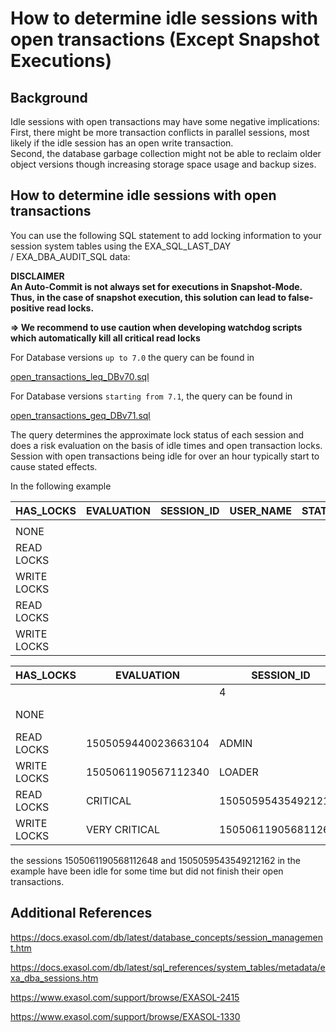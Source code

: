 # How to determine idle sessions with open transactions (Except Snapshot Executions) 
## Background

Idle sessions with open transactions may have some negative implications:  
First, there might be more transaction conflicts in parallel sessions, most likely if the idle session has an open write transaction.  
Second, the database garbage collection might not be able to reclaim older object versions though increasing storage space usage and backup sizes.

## How to determine idle sessions with open transactions

You can use the following SQL statement to add locking information to your session system tables using the EXA_SQL_LAST_DAY / EXA_DBA_AUDIT_SQL data:

**DISCLAIMER  
An Auto-Commit is not always set for executions in Snapshot-Mode. Thus, in the case of snapshot execution, this solution can lead to false-positive read locks.**

**=> We recommend to use caution when developing watchdog scripts which automatically kill all critical read locks**

For Database versions `up to 7.0` the query can be found in

[open_transactions_leq_DBv70.sql](https://raw.githubusercontent.com/exasol/exa-toolbox/master/utilities/open_transactions_leq_DBv70.sql) 

For Database versions `starting from 7.1`, the query can be found in

[open_transactions_geq_DBv71.sql](https://raw.githubusercontent.com/exasol/exa-toolbox/master/utilities/open_transactions_geq_DBv71.sql) 

The query determines the approximate lock status of each session and does a risk evaluation on the basis of idle times and open transaction locks. Session with open transactions being idle for over an hour typically start to cause stated effects.

In the following example

|HAS_LOCKS   |EVALUATION   |SESSION_ID   |USER_NAME   |STATUS   |COMMAND_NAME   |DURATION   |
|---|---|---|---|---|---|---|
|   |   |   |   |   |   |   |
|NONE   |   |   |   |   |   |   |
|READ LOCKS   |   |   |   |   |   |   |
|WRITE LOCKS   |   |   |   |   |   |   |
|READ LOCKS   |   |   |   |   |   |   |
|WRITE LOCKS   |   |   |   |   |   |   |

| HAS_LOCKS | EVALUATION | SESSION_ID | USER_NAME | STATUS | COMMAND_NAME | DURATION |
| --- | --- | --- | --- | --- | --- | --- |
| | |  4 | SYS | IDLE | NOT SPECIFIED | 0:00:02 |
| NONE | | |  1505059440358261249 | GUEST | IDLE | NOT SPECIFIED | 3:28:20 |
| READ LOCKS |  1505059440023663104 | ADMIN | EXECUTE SQL | SELECT | 0:00:01 |
| WRITE LOCKS |  1505061190567112340 | LOADER | EXECUTE SQL | MERGE | 0:11:02 |
| READ LOCKS | CRITICAL | 1505059543549212162 | ANALYST | IDLE | NOT SPECIFIED | 1:26:19 |
| WRITE LOCKS | VERY CRITICAL | 1505061190568112648 | TESTER | IDLE | NOT SPECIFIED | 2:10:02 |

the sessions 1505061190568112648 and 1505059543549212162 in the example have been idle for some time but did not finish their open transactions.

## Additional References

<https://docs.exasol.com/db/latest/database_concepts/session_management.htm>

<https://docs.exasol.com/db/latest/sql_references/system_tables/metadata/exa_dba_sessions.htm>

<https://www.exasol.com/support/browse/EXASOL-2415>

<https://www.exasol.com/support/browse/EXASOL-1330>

